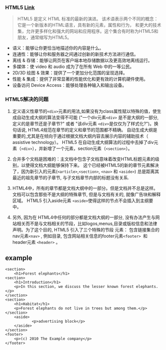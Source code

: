 ### HTML5 [Link](https://developer.mozilla.org/zh-CN/docs/Web/Guide/HTML/HTML5)

> HTML5 是定义 HTML 标准的最新的演进。 该术语表示两个不同的概念：
它是一个新版本的HTML语言，具有新的元素，属性和行为，
和更大的技术集，允许更多样化和强大的网站和应用程序。这个集合有时称为HTML5和朋友，通常缩写为HTML5。

- 语义：能够让你更恰当地描述你的内容是什么。
- 连通性：能够让你和服务器之间通过创新的新技术方法进行通信。
- 离线 & 存储：能够让网页在客户端本地存储数据以及更高效地离线运行。
- 多媒体：使 video 和 audio 成为了在所有 Web 中的一等公民。
- 2D/3D 绘图 & 效果：提供了一个更加分化范围的呈现选择。
- 性能 & 集成：提供了非常显著的性能优化和更有效的计算机硬件使用。
- 设备访问 Device Access：能够处理各种输入和输出设备。

### HTML5解决的问题
1.  定义语义性章节的`<div>`元素的用法,如果没有为class属性赋以特殊的值，使生成自动生成大纲的算法变得不可能 ("一个div元素`<div>` 是不是大纲的一部分, 定义的是章节还是子章节?" 或者 "该div元素 `<div>`是仅仅为了样式化?")。换句话说, HTML4规范在章节的定义和章节的范围都不精确。 自动生成大纲是重要的,尤其是在倾向于通过根据文档大纲内容去展示内容的辅助技术（ assistive technology）。 HTML5 在自动生成大纲算法的过程中去掉了div元素（`<div>`），并新增了一个元素，section元素（`<section>`）。

2. 合并多个文档是困难的：主文档中包含子文档意味着改变HTML标题元素的级别，以使得文档大纲能够保持下来。 这个已经被HTML5的新的章节元素解决了，因为新引入的元素(`<article>`,`<section>`, `<nav>` 和 `<aside>`) 总是距离其最近的祖先章节的子章节, 与子文档章节内部的标题没有关系.

3. HTML4中，所有的章节都是文档大纲中的一部分。但是文档并不总是这样。文档可以包含那些不是大纲的特殊章节, 但是与文档有关的, 就像广告块和解释区域。 HTML5 引入aside元素 `<aside>`使得这样的节点不会插入到主纲要中。 

4. 另外, 因为在 HTML4中任何的部分都是文档大纲的一部分, 没有办法产生与网站相关而不是与文档相关的节段，比如logos,menus,目录或版权信息和法律声明。为了这个目的, HTML5 引入了三个特殊的节段 元素： 包含链接集合的nav元素`<nav>` , 例如目录, 包含网站相关信息的footer元素`<footer> `和header元素 `<header>` 。

## example
    <section>
        <h1>Forest elephants</h1> 
    <section>
        <h1>Introduction</h1>
        <p>In this section, we discuss the lesser known forest elephants.</p>
    </section>
    <section>
        <h1>Habitat</h1>
        <p>Forest elephants do not live in trees but among them.</p>
    </section>
        <aside>
                <p>advertising block</p>
        </aside>
    </section>
    <footer>
        <p>(c) 2010 The Example company</p>
    </footer>



